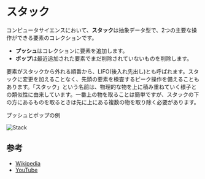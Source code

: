# スタック

コンピュータサイエンスにおいて、**スタック**は抽象データ型で、2つの主要な操作ができる要素のコレクションです。

* **プッシュ**はコレクションに要素を追加します。
* **ポップ**は最近追加された要素でまだ削除されていないものを削除します。

要素がスタックから外れる順番から、LIFO(後入れ先出し)とも呼ばれます。スタックに変更を加えることなく、先頭の要素を検査するピーク操作を備えることもあります。「スタック」という名前は、物理的な物を上に積み重ねていく様子との類似性に由来しています。一番上の物を取ることは簡単ですが、スタックの下の方にあるものを取るときは先に上にある複数の物を取り除く必要があります。

プッシュとポップの例

![Stack](https://upload.wikimedia.org/wikipedia/commons/b/b4/Lifo_stack.png)

## 参考

- [Wikipedia](https://en.wikipedia.org/wiki/Stack_(abstract_data_type))
- [YouTube](https://www.youtube.com/watch?v=wjI1WNcIntg&list=PLLXdhg_r2hKA7DPDsunoDZ-Z769jWn4R8&index=3&)

